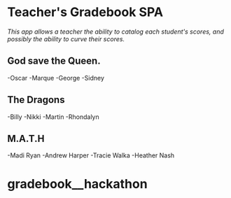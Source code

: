 # Teacher's Gradebook SPA

_This app allows a teacher the ability to catalog each student's scores, and possibly the ability to curve their scores._

## God save the Queen.

-Oscar
-Marque
-George
-Sidney

## The Dragons
-Billy
-Nikki
-Martin
-Rhondalyn

## M.A.T.H
-Madi Ryan
-Andrew Harper
-Tracie Walka
-Heather Nash
# gradebook__hackathon
